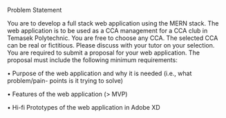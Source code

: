 Problem Statement

You are to develop a full stack web application using the MERN stack. The web
application is to be used as a CCA management for a CCA club in Temasek
Polytechnic.
You are free to choose any CCA. The selected CCA can be real or fictitious. Please
discuss with your tutor on your selection.
You are required to submit a proposal for your web application. The proposal must
include the following minimum requirements:

• Purpose of the web application and why it is needed (i.e., what problem/pain-
points is it trying to solve)

• Features of the web application (> MVP)

• Hi-fi Prototypes of the web application in Adobe XD

